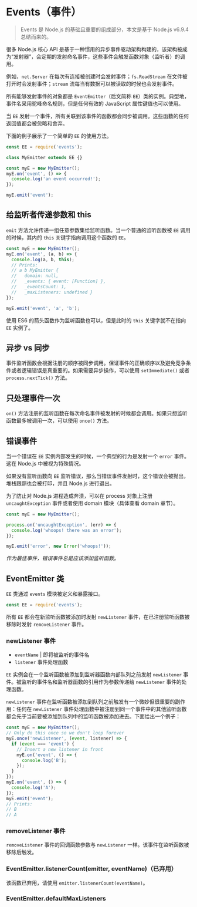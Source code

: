 # Events（事件）

> Events 是 Node.js 的基础且重要的组成部分，本文是基于 Node.js v6.9.4 总结而来的。

很多 Node.js 核心 API 是基于一种惯用的异步事件驱动架构构建的，该架构被成为“发射器”，会定期的发射命名事件，这些事件会触发函数对象（监听者）的调用。

例如，`net.Server` 在每次有连接被创建时会发射事件；`fs.ReadStream` 在文件被打开时会发射事件；`stream` 流每当有数据可以被读取的时候也会发射事件。

所有能够发射事件的对象都是 `EventEmitter`（后文简称 `EE`）类的实例。典型地，事件名采用驼峰命名规则，但是任何有效的 JavaScript 属性键值也可以使用。

当 `EE` 发射一个事件，所有关联到该事件的函数都会同步被调用。这些函数的任何返回值都会被忽略和舍弃。

下面的例子展示了一个简单的 `EE` 的使用方法。

```js
const EE = require('events');

class MyEmitter extends EE {}

const myE = new MyEmitter();
myE.on('event', () => {
  console.log('an event occurred!');
});

myE.emit('event');
```

## 给监听者传递参数和 this

`emit` 方法允许传递一组任意参数集给监听函数。当一个普通的监听函数被 `EE` 调用的时候，其内的 `this` 关键字指向调用这个函数的 `EE`。

```js
const myE = new MyEmitter();
myE.on('event', (a, b) => {
  console.log(a, b, this);
  // Prints:
  // a b MyEmitter {
  //   domain: null,
  //   _events: { event: [Function] },
  //   _eventsCount: 1,
  //   _maxListeners: undefined }
});

myE.emit('event', 'a', 'b');
```

使用 ES6 的箭头函数作为监听函数也可以，但是此时的 `this` 关键字就不在指向 `EE` 实例了。

## 异步 vs 同步

事件监听函数会根据注册的顺序被同步调用。保证事件的正确顺序以及避免竞争条件或者逻辑错误是真重要的。如果需要异步操作，可以使用 `setImmediate()` 或者 `process.nextTick()` 方法。

## 只处理事件一次

`on()` 方法注册的监听函数在每次命名事件被发射的时候都会调用。如果只想监听函数最多被调用一次，可以使用 `once()` 方法。

## 错误事件

当一个错误在 `EE` 实例内部发生的时候，一个典型的行为是发射一个 `error` 事件。这在 Node.js 中被视为特殊情况。

如果没有监听函数向 `EE` 监听错误，那么当错误事件发射时，这个错误会被抛出，堆栈跟踪也会被打印，并且 Node.js 进行退出。

为了防止对 Node.js 进程造成奔溃，可以在 process 对象上注册 `uncaughtException` 事件或者使用 domain 模块（具体查看 domain 章节）。

```js
const myE = new MyEmitter();

process.on('uncaughtException', (err) => {
  console.log('whoops! there was an error');
});

myE.emit('error', new Error('whoops!'));
```

*作为最佳事件，错误事件总是应该添加监听函数。*

## EventEmitter 类

`EE` 类通过 `events` 模块被定义和暴露接口。

```js
const EE = require('events');
```

所有 `EE` 都会在新监听函数被添加时发射 `newListener` 事件，在已注册监听函数被移除时发射 `removeListener` 事件。

### newListener 事件

- `eventName` <String> | <Symbol> 即将被监听的事件名
- `listener` <Function> 事件处理函数

`EE` 实例会在一个监听函数被添加到监听器函数内部队列之前发射 `newListener` 事件。被监听的事件名和监听器函数的引用作为参数传递给 `newListener` 事件的处理函数。

`newListener` 事件在监听函数被添加到队列之前触发有一个微妙但很重要的副作用：任何在 `newListener` 事件处理函数中被注册到同一个事件中的其他监听函数都会先于当前要被添加到队列中的监听函数被添加进去。下面给出一个例子：

```js
const myE = new MyEmitter();
// Only do this once so we don't loop forever
myE.once('newListener', (event, listener) => {
  if (event === 'event') {
    // Insert a new listener in front
    myE.on('event', () => {
      console.log('B');
    });
  }
});
myE.on('event', () => {
  console.log('A');
});
myE.emit('event');
// Prints:
// B
// A
```

### removeListener 事件

`removeListener` 事件的回调函数参数与 `newListener` 一样。该事件在监听函数被移除后触发。

### EventEmitter.listenerCount(emitter, eventName)（已弃用）

该函数已弃用，请使用 `emitter.listenerCount(eventName)`。

### EventEmitter.defaultMaxListeners
